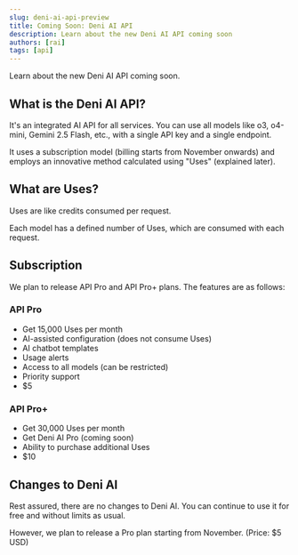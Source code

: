 ```yaml
---
slug: deni-ai-api-preview
title: Coming Soon: Deni AI API
description: Learn about the new Deni AI API coming soon
authors: [rai]
tags: [api]
---
```


Learn about the new Deni AI API coming soon.

<!--truncate-->

## What is the Deni AI API?

It's an integrated AI API for all services. You can use all models like o3, o4-mini, Gemini 2.5 Flash, etc., with a single API key and a single endpoint.

It uses a subscription model (billing starts from November onwards) and employs an innovative method calculated using "Uses" (explained later).

## What are Uses?

Uses are like credits consumed per request.

Each model has a defined number of Uses, which are consumed with each request.

## Subscription

We plan to release API Pro and API Pro+ plans. The features are as follows:

### API Pro

- Get 15,000 Uses per month
- AI-assisted configuration (does not consume Uses)
- AI chatbot templates
- Usage alerts
- Access to all models (can be restricted)
- Priority support
- $5

### API Pro+

- Get 30,000 Uses per month
- Get Deni AI Pro (coming soon)
- Ability to purchase additional Uses
- $10

## Changes to Deni AI

Rest assured, there are no changes to Deni AI. You can continue to use it for free and without limits as usual.

However, we plan to release a Pro plan starting from November. (Price: $5 USD)
